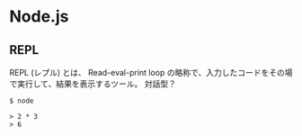 # Node.js

## REPL

REPL (レプル) とは、 Read-eval-print loop の略称で、入力したコードをその場で実行して、結果を表示するツール。
対話型？

```
$ node

> 2 * 3
> 6
```

